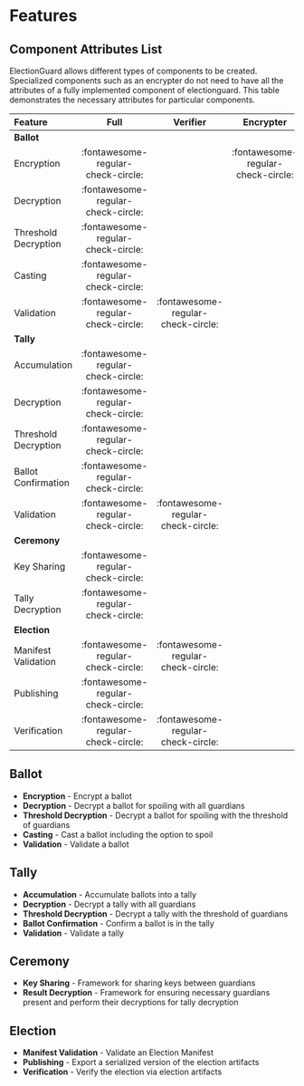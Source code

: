 # Features

## Component Attributes List

ElectionGuard allows different types of components to be created. Specialized components such as an encrypter do not need to have all the attributes of a fully implemented component of electionguard. This table demonstrates the necessary attributes for particular components.

|  Feature               |  Full                              |  Verifier                         | Encrypter                          |  Audit |
| :--------------------- | :--------------------------------: | :-------------------------------: | :--------------------------------: | :-----: |
| **Ballot**             |                                    |                                   |                                    |
| Encryption             | :fontawesome-regular-check-circle: |                                   | :fontawesome-regular-check-circle: |
| Decryption             | :fontawesome-regular-check-circle: |                                   |                                    |
| Threshold Decryption   | :fontawesome-regular-check-circle: |                                   |                                    |
| Casting                | :fontawesome-regular-check-circle: |                                   |                                    |
| Validation             | :fontawesome-regular-check-circle: | :fontawesome-regular-check-circle:|                                    |
| **Tally**              |                                    |                                   |                                    |
| Accumulation           | :fontawesome-regular-check-circle: |                                   |                                    |
| Decryption             | :fontawesome-regular-check-circle: |                                   |                                    |
| Threshold Decryption   | :fontawesome-regular-check-circle: |                                   |                                    |
| Ballot Confirmation    | :fontawesome-regular-check-circle: |                                   |                                    |
| Validation             | :fontawesome-regular-check-circle: | :fontawesome-regular-check-circle:|                                    |
| **Ceremony**           |                                    |                                   |                                    |
| Key Sharing            | :fontawesome-regular-check-circle: |                                   |                                    |
| Tally Decryption       | :fontawesome-regular-check-circle: |                                   |                                    |
| **Election**           |                                    |                                   |                                    |
| Manifest Validation    | :fontawesome-regular-check-circle: | :fontawesome-regular-check-circle:|                                    |
| Publishing             | :fontawesome-regular-check-circle: |                                   |                                    |
| Verification           | :fontawesome-regular-check-circle: | :fontawesome-regular-check-circle:|                                    |

## Ballot

- **Encryption** - Encrypt a ballot
- **Decryption** - Decrypt a ballot for spoiling with all guardians
- **Threshold Decryption** - Decrypt a ballot for spoiling with the threshold of guardians
- **Casting** - Cast a ballot including the option to spoil
- **Validation** - Validate a ballot

## Tally

- **Accumulation** - Accumulate ballots into a tally
- **Decryption** - Decrypt a tally with all guardians
- **Threshold Decryption** - Decrypt a tally with the threshold of guardians
- **Ballot Confirmation** - Confirm a ballot is in the tally
- **Validation** - Validate a tally

## Ceremony

- **Key Sharing** - Framework for sharing keys between guardians
- **Result Decryption** - Framework for ensuring necessary guardians present and perform their decryptions for tally decryption

## Election

- **Manifest Validation** - Validate an Election Manifest
- **Publishing** - Export a serialized version of the election artifacts
- **Verification** - Verify the election via election artifacts


